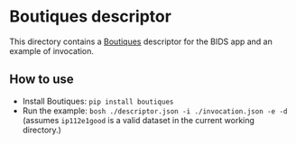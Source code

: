 # Boutiques descriptor

This directory contains a
[Boutiques](https://github.com/boutiques/boutiques) descriptor for the
BIDS app and an example of invocation.

## How to use

* Install Boutiques: `pip install boutiques`
* Run the example: `bosh ./descriptor.json -i ./invocation.json -e -d`
  (assumes `ip112e1good` is a valid dataset in the current working
  directory.)

